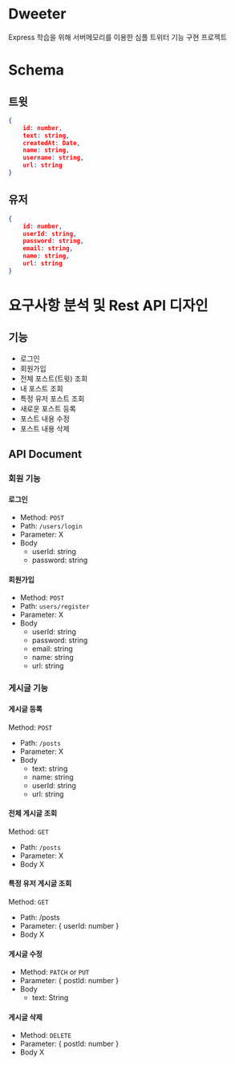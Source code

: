 # Dweeter

Express 학습을 위해 서버메모리를 이용한 심플 트위터 기능 구현 프로젝트

# Schema

## 트윗

```json
{
	id: number,
	text: string,
	createdAt: Date,
	name: string,
	username: string,
	url: string
}
```

## 유저

```json
{
	id: number,
	userId: string,
	password: string,
	email: string,
	name: string,
	url: string
}
```

# 요구사항 분석 및 Rest API 디자인

## 기능

- 로그인
- 회원가입
- 전체 포스트(트윗) 조회
- 내 포스트 조회
- 특정 유저 포스트 조회
- 새로운 포스트 등록
- 포스트 내용 수정
- 포스트 내용 삭제

## API Document

### 회원 기능

#### 로그인

- Method: `POST`
- Path: `/users/login`
- Parameter: X
- Body
  - userId: string
  - password: string

#### 회원가입

- Method: `POST`
- Path: `users/register`
- Parameter: X
- Body
  - userId: string
  - password: string
  - email: string
  - name: string
  - url: string

### 게시글 기능

#### 게시글 등록

Method: `POST`

- Path: `/posts`
- Parameter: X
- Body
  - text: string
  - name: string
  - userId: string
  - url: string

#### 전체 게시글 조회

Method: `GET`

- Path: `/posts`
- Parameter: X
- Body X

#### 특정 유저 게시글 조회

Method: `GET`

- Path: /posts
- Parameter: { userId: number }
- Body X

#### 게시글 수정

- Method: `PATCH` or `PUT`
- Parameter: { postId: number }
- Body
  - text: String

#### 게시글 삭제

- Method: `DELETE`
- Parameter: { postId: number }
- Body X

